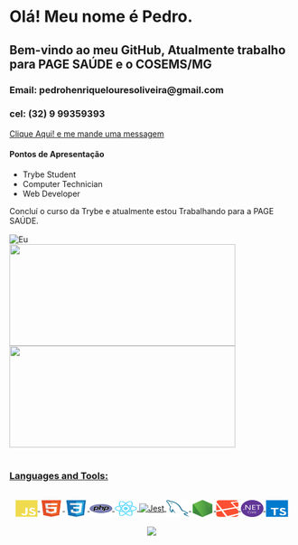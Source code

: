 

<h1 class="o"> Olá! Meu nome é Pedro. </h1>
<h2> Bem-vindo ao meu GitHub, Atualmente trabalho para PAGE SAÚDE e o COSEMS/MG </h2>
<h3>Email: pedrohenriquelouresoliveira@gmail.com</h3>
<h3>cel: (32) 9 99359393</h3>
<a target="_blank" href="https://api.whatsapp.com/send?phone=5532999359393&text=Ol%C3%A1%20tenho%20uma%20oportunidade%20para%20voc%C3%AA...">Clique Aqui! e me mande uma messagem</a><br>

<h4>Pontos de Apresentação</h4>
<ul>
<li>Trybe Student</li>
<li>Computer Technician</li>
<li>Web Developer</li>
</ul>



<p> Concluí o curso da Trybe e atualmente estou Trabalhando para a PAGE SAÚDE.</p>



<div>
  <img align="center" alt="Eu" height="200" width="180" src="https://github.com/user-attachments/assets/02bf34a1-3358-4e5c-aaef-36c4b760fe78"/>  
  <br>
  <a href="https://github.com/iroDevs">
  <img height="180em" width="400px"  align="center" src="https://github-readme-stats.vercel.app/api?username=iroDevs&show_icons=true&theme=react&include_all_commits=true&count_private=true"/>
  <img height="180em"  width="400px"   align="center" src="https://github-readme-stats.vercel.app/api/top-langs/?username=iroDevs&layout=compact&langs_count=7&theme=react" />
</div>
 <br>
<div  align="center"> 
   <h3 align="left">Languages and Tools:</h3>
  <div style="display: inline_block"><br>
  <img align="center" alt="Rafa-Js" height="30" width="40" src="https://raw.githubusercontent.com/devicons/devicon/master/icons/javascript/javascript-plain.svg">
  <img align="center" alt="HTML" height="30" width="40" src="https://raw.githubusercontent.com/devicons/devicon/master/icons/html5/html5-original.svg">
  <img align="center" alt="CSS" height="30" width="40" src="https://raw.githubusercontent.com/devicons/devicon/master/icons/css3/css3-original.svg">
  <img align="center" alt="PHP" height="30" width="40" src="https://raw.githubusercontent.com/devicons/devicon/master/icons/php/php-original.svg">
  <img align="center" alt="React" height="30" width="40" src="https://raw.githubusercontent.com/devicons/devicon/master/icons/react/react-original.svg">
   <img align="center" alt="Jest" height="30" width="40" src="https://www.vectorlogo.zone/logos/jestjsio/jestjsio-icon.svg">    
    <img align="center" alt="Jest" height="30" width="40" src="https://raw.githubusercontent.com/devicons/devicon/master/icons/mysql/mysql-original.svg">
  <img align="center" alt="Jest" height="30" width="40" src="https://raw.githubusercontent.com/devicons/devicon/master/icons/nodejs/nodejs-original.svg">
    <img align="center" alt="Jest" height="30" width="40" src="https://raw.githubusercontent.com/devicons/devicon/master/icons/laravel/laravel-plain.svg">
     <img align="center" alt="Jest" height="30" width="40" src="https://raw.githubusercontent.com/devicons/devicon/master/icons/dotnetcore/dotnetcore-original.svg">
      <img align="center" alt="Jest" height="30" width="40" src="https://raw.githubusercontent.com/devicons/devicon/master/icons/typescript/typescript-original.svg">
     
     
     
    
    
</div>
  <br>
  <a href="https://www.linkedin.com/in/pedro-henrique-loures-de-oliveira-5a97881b0/" target="_blank"><img src="https://img.shields.io/badge/-LinkedIn-%230077B5?style=for-the-badge&logo=linkedin&logoColor=white" target="_blank"></a> 
 
 
</div>

 
  

 

